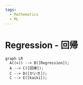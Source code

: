 ```yaml
---
tags:
  - Mathematics
  - ML
---
```

# Regression - 回帰
``` mermaid
graph LR
  A((=)) --> B([Regression]);
  A --> C([回帰]);
  C --> D([かいき]);
  C --> E([kaiki]);
```
